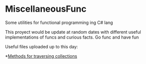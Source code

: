 # MiscellaneousFunc
Some utilities for functional programming ing C# lang

This proyect would be update at random dates with different useful
implementations of funcs and curious facts. Go func and have fun

Useful files uploaded up to this day:

  *[Methods for traversing collections]()
